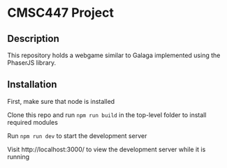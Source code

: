 # CMSC447 Project

## Description

This repository holds a webgame similar to Galaga implemented using the PhaserJS library.

## Installation

First, make sure that node is installed

Clone this repo and run `npm run build` in the top-level folder to install required modules

Run `npm run dev` to start the development server

Visit http://localhost:3000/ to view the development server while it is running
